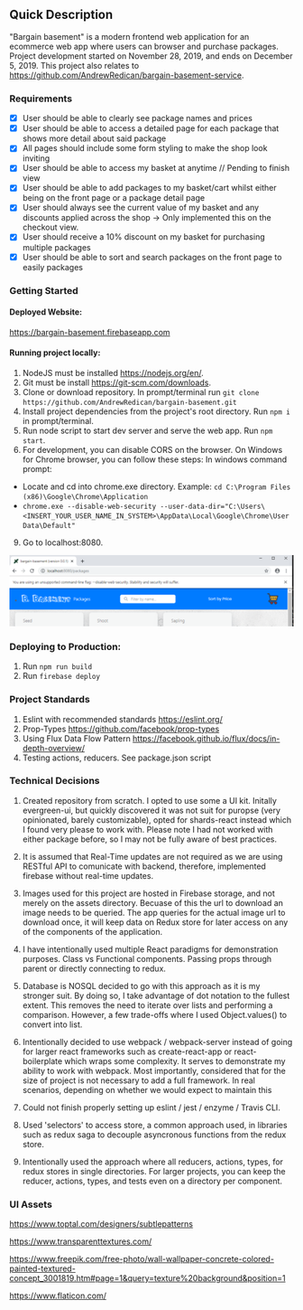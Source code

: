 ## Quick Description

"Bargain basement" is a modern frontend web application for an ecommerce web app where users can browser and purchase packages. Project development started on November 28, 2019, and ends on December 5, 2019. This project also relates to https://github.com/AndrewRedican/bargain-basement-service.

### Requirements

- [x] User should be able to clearly see package names and prices
- [x] User should be able to access a detailed page for each package that shows more detail about said package
- [x] All pages should include some form styling to make the shop look inviting
- [x] User should be able to access my basket at anytime // Pending to finish view
- [x] User should be able to add packages to my basket/cart whilst either being on the front page or a package detail page
- [x] User should always see the current value of my basket and any discounts applied across the shop
      -> Only implemented this on the checkout view.
- [x] User should receive a 10% discount on my basket for purchasing multiple packages
- [x] User should be able to sort and search packages on the front page to easily packages

### Getting Started

#### Deployed Website:

https://bargain-basement.firebaseapp.com

#### Running project locally:

1. NodeJS must be installed https://nodejs.org/en/.
2. Git must be install https://git-scm.com/downloads.
3. Clone or download repository. In prompt/terminal run `git clone https://github.com/AndrewRedican/bargain-basement.git`
4. Install project dependencies from the project's root directory. Run `npm i` in prompt/terminal.
5. Run node script to start dev server and serve the web app. Run `npm start`.
6. For development, you can disable CORS on the browser. On Windows for Chrome browser, you can follow these steps:
   In windows command prompt:

- Locate and cd into chrome.exe directory. Example: `cd C:\Program Files (x86)\Google\Chrome\Application`
- `chrome.exe --disable-web-security --user-data-dir="C:\Users\<INSERT_YOUR_USER_NAME_IN_SYSTEM>\AppData\Local\Google\Chrome\User Data\Default"`

9. Go to localhost:8080.

![image info](./docs/images/chromeCorsDisabled.PNG)

### Deploying to Production:

1. Run `npm run build`
2. Run `firebase deploy`

### Project Standards

1. Eslint with recommended standards https://eslint.org/
2. Prop-Types https://github.com/facebook/prop-types
3. Using Flux Data Flow Pattern https://facebook.github.io/flux/docs/in-depth-overview/
4. Testing actions, reducers. See package.json script

### Technical Decisions

1. Created repository from scratch. I opted to use some a UI kit. Initally evergreen-ui, but quickly discovered it was not suit for puropse (very opinionated, barely customizable), opted for shards-react instead which I found very please to work with. Please note I had not worked with either package before, so I may not be fully aware of best practices.

2. It is assumed that Real-Time updates are not required as we are using RESTful API to comunicate with backend, therefore, implemented firebase without real-time updates.

3. Images used for this project are hosted in Firebase storage, and not merely on the assets directory. Becuase of this the url to download an image needs to be queried. The app queries for the actual image url to download once, it will keep data on Redux store for later access on any of the components of the application.

4. I have intentionally used multiple React paradigms for demonstration purposes. Class vs Functional components. Passing props through parent or directly connecting to redux.

5. Database is NOSQL decided to go with this approach as it is my stronger suit. By doing so, I take advantage of dot notation to the fullest extent. This removes the need to iterate over lists and performing a comparison. However, a few trade-offs where I used Object.values() to convert into list.

6. Intentionally decided to use webpack / webpack-server instead of going for larger react frameworks such as create-react-app or react-boilerplate which wraps some complexity. It serves to demonstrate my ability to work with webpack. Most importantly, considered that for the size of project is not necessary to add a full framework. In real scenarios, depending on whether we would expect to maintain this

7. Could not finish properly setting up eslint / jest / enzyme / Travis CLI.

8. Used 'selectors' to access store, a common approach used, in libraries such as redux saga to decouple asyncronous functions from the redux store.

9. Intentionally used the approach where all reducers, actions, types, for redux stores in single directories. For larger projects, you can keep the reducer, actions, types, and tests even on a directory per component.

### UI Assets

https://www.toptal.com/designers/subtlepatterns

https://www.transparenttextures.com/

https://www.freepik.com/free-photo/wall-wallpaper-concrete-colored-painted-textured-concept_3001819.htm#page=1&query=texture%20background&position=1

https://www.flaticon.com/

